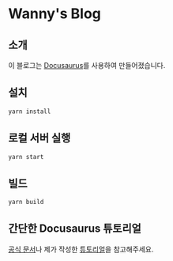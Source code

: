 # Wanny's Blog

## 소개

이 블로그는 [Docusaurus](https://docusaurus.io/)를 사용하여 만들어졌습니다.

## 설치

```bash
yarn install
```

## 로컬 서버 실행

```bash
yarn start
```

## 빌드

```bash
yarn build
```

## 간단한 Docusaurus 튜토리얼

[공식 문서](https://docusaurus.io/docs/category/getting-started)나 제가 작성한 [튜토리얼](https://0420syj.github.io/docs/docusaurus-tutorial/intro/)을 참고해주세요.

